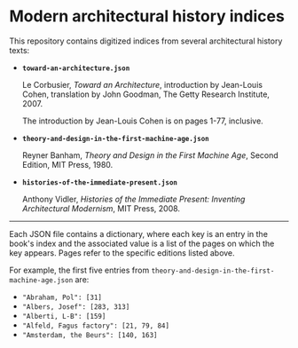 #  Modern architectural history indices

This repository contains digitized indices from several architectural history texts:

- **`toward-an-architecture.json`**
  
  Le Corbusier, *Toward an Architecture*, introduction by Jean-Louis Cohen, translation by John Goodman, The Getty Research Institute, 2007.
  
  The introduction by Jean-Louis Cohen is on pages 1-77, inclusive.

- **`theory-and-design-in-the-first-machine-age.json`**
  
  Reyner Banham, *Theory and Design in the First Machine Age*, Second Edition, MIT Press, 1980.

- **`histories-of-the-immediate-present.json`**
  
  Anthony Vidler, *Histories of the Immediate Present: Inventing Architectural Modernism*, MIT Press, 2008.

----

Each JSON file contains a dictionary, where each key is an entry in the book's index and the associated value
is a list of the pages on which the key appears. Pages refer to the specific editions listed above.

For example, the first five entries from `theory-and-design-in-the-first-machine-age.json` are:
- `"Abraham, Pol": [31]`
- `"Albers, Josef": [283, 313]`
- `"Alberti, L-B": [159]`
- `"Alfeld, Fagus factory": [21, 79, 84]`
- `"Amsterdam, the Beurs": [140, 163]`
